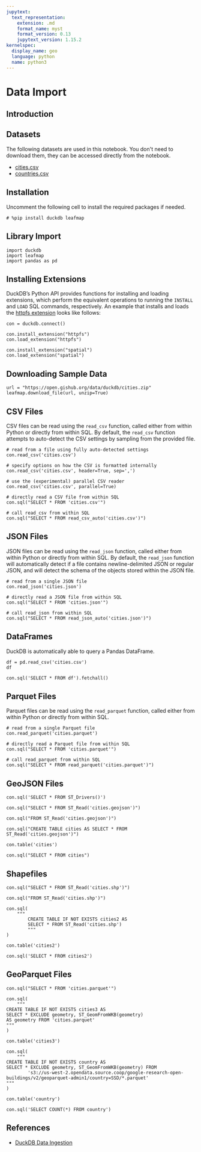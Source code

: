 ```yaml
---
jupytext:
  text_representation:
    extension: .md
    format_name: myst
    format_version: 0.13
    jupytext_version: 1.15.2
kernelspec:
  display_name: geo
  language: python
  name: python3
---
```


# Data Import

## Introduction


## Datasets

The following datasets are used in this notebook. You don't need to download them, they can be accessed directly from the notebook.

- [cities.csv](https://open.gishub.org/data/duckdb/cities.csv)
- [countries.csv](https://open.gishub.org/data/duckdb/countries.csv)

## Installation

Uncomment the following cell to install the required packages if needed.

```{code-cell} ipython3
# %pip install duckdb leafmap
```

## Library Import

```{code-cell} ipython3
import duckdb
import leafmap
import pandas as pd
```

## Installing Extensions

DuckDB’s Python API provides functions for installing and loading extensions, which perform the equivalent operations to running the `INSTALL` and `LOAD` SQL commands, respectively. An example that installs and loads the [httpfs extension](https://duckdb.org/docs/extensions/httpfs) looks like follows:

```{code-cell} ipython3
con = duckdb.connect()
```

```{code-cell} ipython3
con.install_extension("httpfs")
con.load_extension("httpfs")
```

```{code-cell} ipython3
con.install_extension("spatial")
con.load_extension("spatial")
```

## Downloading Sample Data

```{code-cell} ipython3
url = "https://open.gishub.org/data/duckdb/cities.zip"
leafmap.download_file(url, unzip=True)
```

## CSV Files

CSV files can be read using the `read_csv` function, called either from within Python or directly from within SQL. By default, the `read_csv` function attempts to auto-detect the CSV settings by sampling from the provided file.

```{code-cell} ipython3
# read from a file using fully auto-detected settings
con.read_csv('cities.csv')
```

```{code-cell} ipython3
# specify options on how the CSV is formatted internally
con.read_csv('cities.csv', header=True, sep=',')
```

```{code-cell} ipython3
# use the (experimental) parallel CSV reader
con.read_csv('cities.csv', parallel=True)
```

```{code-cell} ipython3
# directly read a CSV file from within SQL
con.sql("SELECT * FROM 'cities.csv'")
```

```{code-cell} ipython3
# call read_csv from within SQL
con.sql("SELECT * FROM read_csv_auto('cities.csv')")
```

## JSON Files

JSON files can be read using the `read_json` function, called either from within Python or directly from within SQL. By default, the `read_json` function will automatically detect if a file contains newline-delimited JSON or regular JSON, and will detect the schema of the objects stored within the JSON file.

```{code-cell} ipython3
# read from a single JSON file
con.read_json('cities.json')
```

```{code-cell} ipython3
# directly read a JSON file from within SQL
con.sql("SELECT * FROM 'cities.json'")
```

```{code-cell} ipython3
# call read_json from within SQL
con.sql("SELECT * FROM read_json_auto('cities.json')")
```

## DataFrames

DuckDB is automatically able to query a Pandas DataFrame.

```{code-cell} ipython3
df = pd.read_csv('cities.csv')
df
```

```{code-cell} ipython3
con.sql('SELECT * FROM df').fetchall()
```

## Parquet Files

Parquet files can be read using the `read_parquet` function, called either from within Python or directly from within SQL.

```{code-cell} ipython3
# read from a single Parquet file
con.read_parquet('cities.parquet')
```

```{code-cell} ipython3
# directly read a Parquet file from within SQL
con.sql("SELECT * FROM 'cities.parquet'")
```

```{code-cell} ipython3
# call read_parquet from within SQL
con.sql("SELECT * FROM read_parquet('cities.parquet')")
```

## GeoJSON Files

```{code-cell} ipython3
con.sql('SELECT * FROM ST_Drivers()')
```

```{code-cell} ipython3
con.sql("SELECT * FROM ST_Read('cities.geojson')")
```

```{code-cell} ipython3
con.sql("FROM ST_Read('cities.geojson')")
```

```{code-cell} ipython3
con.sql("CREATE TABLE cities AS SELECT * FROM ST_Read('cities.geojson')")
```

```{code-cell} ipython3
con.table('cities')
```

```{code-cell} ipython3
con.sql("SELECT * FROM cities")
```

## Shapefiles

```{code-cell} ipython3
con.sql("SELECT * FROM ST_Read('cities.shp')")
```

```{code-cell} ipython3
con.sql("FROM ST_Read('cities.shp')")
```

```{code-cell} ipython3
con.sql(
    """
        CREATE TABLE IF NOT EXISTS cities2 AS 
        SELECT * FROM ST_Read('cities.shp')
        """
)
```

```{code-cell} ipython3
con.table('cities2')
```

```{code-cell} ipython3
con.sql('SELECT * FROM cities2')
```

## GeoParquet Files

```{code-cell} ipython3
con.sql("SELECT * FROM 'cities.parquet'")
```

```{code-cell} ipython3
con.sql(
    """
CREATE TABLE IF NOT EXISTS cities3 AS
SELECT * EXCLUDE geometry, ST_GeomFromWKB(geometry) 
AS geometry FROM 'cities.parquet'
"""
)
```

```{code-cell} ipython3
con.table('cities3')
```

```{code-cell} ipython3
con.sql(
    """
CREATE TABLE IF NOT EXISTS country AS
SELECT * EXCLUDE geometry, ST_GeomFromWKB(geometry) FROM
        's3://us-west-2.opendata.source.coop/google-research-open-buildings/v2/geoparquet-admin1/country=SSD/*.parquet'
"""
)
```

```{code-cell} ipython3
con.table('country')
```

```{code-cell} ipython3
con.sql('SELECT COUNT(*) FROM country')
```

## References

- [DuckDB Data Ingestion](https://duckdb.org/docs/api/python/data_ingestion)
